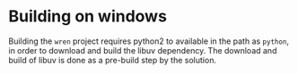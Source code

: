 # Building on windows

Building the `wren` project requires python2 to available in the path as `python`, in order to download and build the libuv dependency. The download and build of libuv is done as a pre-build step by the solution.
